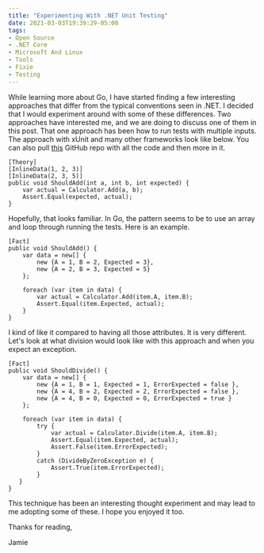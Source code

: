 ```yaml
---
title: "Experimenting With .NET Unit Testing"
date: 2021-03-03T19:39:29-05:00
tags:
- Open Source
- .NET Core
- Microsoft And Linux
- Tools
- Fixie
- Testing
---
```


While learning more about Go, I have started finding a few interesting approaches that differ from the typical conventions seen in .NET. I decided that I would experiment around with some of these differences. Two approaches have interested me, and we are doing to discuss one of them in this post. That one approach has been how to run tests with multiple inputs. The approach with xUnit and many other frameworks look like below. You can also pull [this](https://github.com/phillipsj/dotnet-unit-testing-experiments) GitHub repo with all the code and then more in it.

```CSharp
[Theory]
[InlineData(1, 2, 3)]
[InlineData(2, 3, 5)]
public void ShouldAdd(int a, int b, int expected) {
    var actual = Calculator.Add(a, b);
    Assert.Equal(expected, actual);
}
```

Hopefully, that looks familiar. In Go, the pattern seems to be to use an array and loop through running the tests. Here is an example.

```CSharp
[Fact]
public void ShouldAdd() {
    var data = new[] {
        new {A = 1, B = 2, Expected = 3},
        new {A = 2, B = 3, Expected = 5}
    };

    foreach (var item in data) {
        var actual = Calculator.Add(item.A, item.B);
        Assert.Equal(item.Expected, actual);
    }
}
```

I kind of like it compared to having all those attributes. It is very different. Let's look at what division would look like with this approach and when you expect an exception.

```CSharp
[Fact]
public void ShouldDivide() {
    var data = new[] {
        new {A = 1, B = 1, Expected = 1, ErrorExpected = false },
        new {A = 4, B = 2, Expected = 2, ErrorExpected = false },
        new {A = 4, B = 0, Expected = 0, ErrorExpected = true }
    };
            
    foreach (var item in data) {
        try {
            var actual = Calculator.Divide(item.A, item.B);
            Assert.Equal(item.Expected, actual);
            Assert.False(item.ErrorExpected);
        }
        catch (DivideByZeroException e) {
            Assert.True(item.ErrorExpected);
        }
   }         
}
```

This technique has been an interesting thought experiment and may lead to me adopting some of these. I hope you enjoyed it too.

Thanks for reading,

Jamie
